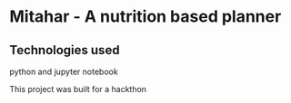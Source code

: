 # Mitahar - A nutrition based planner

## Technologies used

python and jupyter notebook

This project was built for a hackthon
